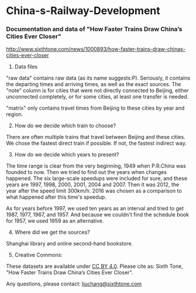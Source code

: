 # China-s-Railway-Development
### Documentation and data of "How Faster Trains Draw China’s Cities Ever Closer"
http://www.sixthtone.com/news/1000893/how-faster-trains-draw-chinas-cities-ever-closer

1. Data files

"raw data" contains raw data (as its name suggests:P). Seriously, it contains the departing times and arriving times, as well as the exact sources. The "note" column is for cities that were not directly connected to Beijing, either unconnected completely, or for some cities, at least one transfer is needed. 

"matrix" only contains travel times from Beijing to these cities by year and region.

2. How do we decide which train to choose?

There are often multiple trains that travel between Beijing and these cities. We chose the fastest direct train if possible. If not, the fastest indirect way.

3. How do we decide which years to present?

The time range is clear from the very beginning, 1949 when P.R.China was founded to now. Then we tried to find out the years when changes happened. The six large-scale speedups were included for sure, and these years are 1997, 1998, 2000, 2001, 2004 and 2007. Then it was 2012, the year after the speed limit 300km/h. 2016 was chosen as a comparison to what happened after this time's speedup.

As for years before 1997, we used ten years as an interval and tried to get 1987, 1977, 1967, and 1957. And because we couldn't find the schedule book for 1957, we used 1959 as an alternative.  

4. Where did we get the sources?

Shanghai library and online second-hand bookstore.

5. Creative Commons:

These datasets are available under [CC BY 4.0](https://creativecommons.org/licenses/by/4.0/). Please cite as: Sixth Tone, "How Faster Trains Draw China’s Cities Ever Closer".


Any questions, please contact: liuchang@sixthtone.com
